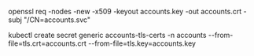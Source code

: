 openssl req -nodes -new -x509 -keyout accounts.key -out accounts.crt -subj "/CN=accounts.svc"

 kubectl create secret generic accounts-tls-certs -n accounts --from-file=tls.crt=accounts.crt --from-file=tls.key=accounts.key